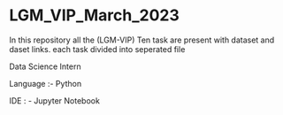 # LGM_VIP_March_2023
In this repository all the (LGM-VIP) Ten task are present with dataset and daset links. each task divided into seperated file

Data Science Intern

Language :- Python

IDE : - Jupyter Notebook



